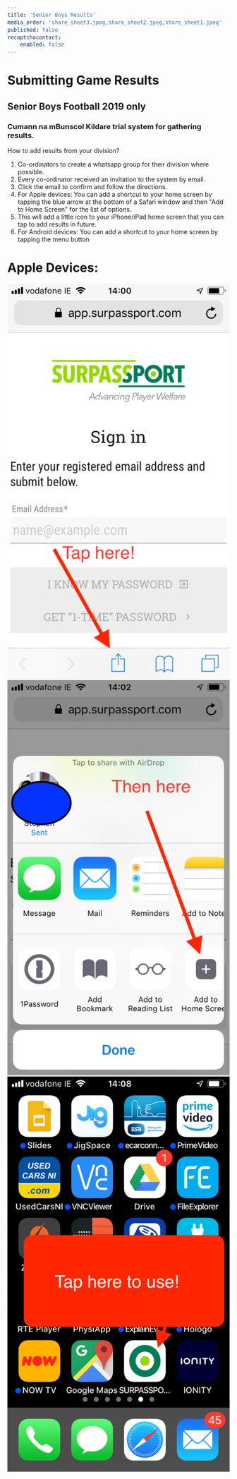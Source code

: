 ```yaml
---
title: 'Senior Boys Results'
media_order: 'share_sheet3.jpeg,share_sheet2.jpeg,share_sheet1.jpeg'
published: false
recaptchacontact:
    enabled: false
---
```


# Submitting Game Results
## Senior Boys Football 2019 only
### Cumann na mBunscol Kildare trial system for gathering results. 


How to add results from your division?

1. Co-ordinators to create a whatsapp group for their division where possible.
2. Every co-ordinator received an invitation to the system by email.
3. Click the email to confirm and follow the directions. 
4. For  Apple devices: You can add a shortcut to your home screen by tapping the blue arrow at the bottom of a Safari window and then "Add to Home Screen" for the list of options.
5. This will add a little icon to your iPhone/iPad home screen that you can tap to add results in future.
6. For Android devices: You can add a shortcut to your home screen by tapping the menu button

# Apple Devices:
![](share_sheet1.jpeg)
![](share_sheet2.jpeg)
![](share_sheet3.jpeg)